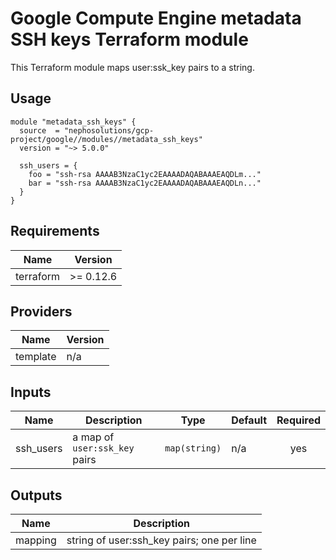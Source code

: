 # Google Compute Engine metadata SSH keys Terraform module

This Terraform module maps user:ssk\_key pairs to a string.

## Usage

```hcl
module "metadata_ssh_keys" {
  source  = "nephosolutions/gcp-project/google//modules//metadata_ssh_keys"
  version = "~> 5.0.0"

  ssh_users = {
    foo = "ssh-rsa AAAAB3NzaC1yc2EAAAADAQABAAAEAQDLm..."
    bar = "ssh-rsa AAAAB3NzaC1yc2EAAAADAQABAAAEAQDLn..."
  }
}
```
<!-- BEGINNING OF PRE-COMMIT-TERRAFORM DOCS HOOK -->
## Requirements

| Name | Version |
|------|---------|
| terraform | >= 0.12.6 |

## Providers

| Name | Version |
|------|---------|
| template | n/a |

## Inputs

| Name | Description | Type | Default | Required |
|------|-------------|------|---------|:--------:|
| ssh\_users | a map of `user:ssk_key` pairs | `map(string)` | n/a | yes |

## Outputs

| Name | Description |
|------|-------------|
| mapping | string of user:ssh\_key pairs; one per line |

<!-- END OF PRE-COMMIT-TERRAFORM DOCS HOOK -->
